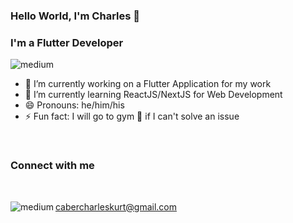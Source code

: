 ### Hello World, I'm Charles 👋

### I'm a Flutter Developer

<img alt="medium" src= "https://img.shields.io/badge/Flutter-02569B?style=for-the-badge&logo=flutter&logoColor=white" />


- 🔭 I’m currently working on a Flutter Application for my work
- 🌱 I’m currently learning ReactJS/NextJS for Web Development
- 😄 Pronouns: he/him/his
- ⚡ Fun fact: I will go to gym :muscle: if I can't solve an issue 

</br>

### Connect with me

</br>

cabercharleskurt@gmail.com
<img align="left" alt="medium" src="https://img.shields.io/badge/Gmail-D14836?style=for-the-badge&logo=gmail&logoColor=white" />
